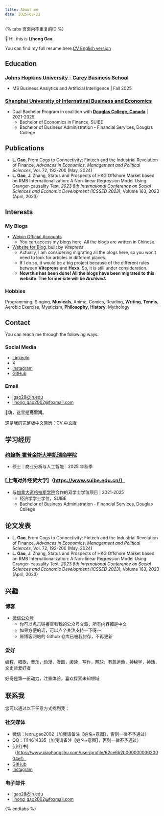 ```yaml
---
title: About me
date: 2025-02-21
---
```


{% tabs 页面内不重复的ID %}
 
<!-- tab English -->
 
👋 ​Hi, this is **Lihong Gao**.

You can find my full resume here:[CV English version](../files/英文简历_GaoLihong-0615.pdf)

## Education
### [Johns Hopkins University - Carey Business School](https://carey.jhu.edu/)
  - MS Business Analytics and Artificial Intelligence | Fall 2025

### [Shanghai University of Internatinal Business and Economics](https://www.suibe.edu.cn/)
- Dual Bachelor Program in coalition with **[Douglas College, Canada](https://www.douglascollege.ca/)** | 2021-2025
  - Bachelor of Economics in Finance, SUIBE
  - Bachelor of Business Administration - Financial Services, Douglas College 


## Publications
- **L. Gao**, From Cogs to Connectivity: Fintech and the Industrial Revolution of Finance, *Advances in Economics*, *Management and Political Sciences*, Vol. 72, 192-200 (May, 2024) 
- **L. Gao**, J. Zhang, Status and Prospects of HKG Offshore Market based on RMB Internationalization: A Non-linear Regression Model Using Granger-causality Test, *2023 8th International Conference on Social Sciences and Economic Development (ICSSED 2023)*, Volume 163, 2023 (April, 2023) 


## Interests
### My Blogs
- [Weixin Official Accounts](https://mp.weixin.qq.com/mp/homepage?__biz=MzkxNjMxODc3Nw==&hid=1&sn=29646593c02cb16fe5b7f61b9180fb49&scene=18#wechat_redirect) 
  - You can access my blogs here. All the blogs are written in Chinese.
- [Website for Blog](https://epiphany-leon.github.io/MyBlog/), built by *Vitepress* 
  - Actually, I am considering migrating all the blogs here, so you won’t need to look for articles in different places.
  - If I do so, it would be a big project because of the different rules between **Vitepress** and **Hexo**. So, it is still under consideration.
  - **Now this has been done! All the blogs have been migrated to this website. The former site will be *Archived*.**
### Hobbies
Programming, Singing, **Musicals**, Anime, Comics, Reading, **Writing**, **Tennis**, Aerobic Exercise, Mysticism, **Philosophy**, **History**, Mythology


## Contact
You can reach me through the following ways:
### Social Media
- [LinkedIn](http://linkedin.com/in/lihong-gao-4a726436a)
- [X](https://x.com/golhng6)
- [Instagram](https://www.instagram.com/lihgao888/)
- [GitHub](https://github.com/Epiphany-Leon)
### Email
- lgao28@jh.edu
- lihong_gao2002@foxmail.com
 
<!-- endtab -->

<!-- tab 中文 -->
 
👋嗨，这里是**高里鸿**。

这是我的完整版中文简历：[CV 中文版](../files/中文简历_高里鸿-0721.pdf)

## 学习经历
### [约翰斯·霍普金斯大学凯瑞商学院](https://carey.jhu.edu/)
  - 硕士｜商业分析与人工智能｜2025 年秋季
### [上海对外经贸大学]（https://www.suibe.edu.cn/）
 - 与[加拿大道格拉斯学院](https：//www.douglascollege.ca/)合作的双学士学位项目 | 2021-2025
   - 经济学学士学位，SUIBE
   - Bachelor of Business Administration - Financial Services, Douglas College 


## 论文发表
- **L. Gao**, From Cogs to Connectivity: Fintech and the Industrial Revolution of Finance, *Advances in Economics*, *Management and Political Sciences*, Vol. 72, 192-200 (May, 2024) 
- **L. Gao**, J. Zhang, Status and Prospects of HKG Offshore Market based on RMB Internationalization: A Non-linear Regression Model Using Granger-causality Test, *2023 8th International Conference on Social Sciences and Economic Development (ICSSED 2023)*, Volume 163, 2023 (April, 2023) 


## 兴趣
### 博客
-  [微信公众号](https://mp.weixin.qq.com/mp/homepage?__biz=MzkxNjMxODc3Nw==&hid=1&sn=29646593c02cb16fe5b7f61b9180fb49&scene=18#wechat_redirect) 
   - 你可以点击链接查看我的公众号文章，所有内容都是中文
   - 如果方便的话，可以点个关注支持一下呀～
   - 原博客网站的 Github 仓库已被我封存，不再更新
### 爱好
编程，唱歌，音乐，动漫，漫画，阅读，写作，网球，有氧运动，神秘学，神话，文史哲爱好者

好奇是第一驱动力，注重体验，喜欢探索未知领域


## 联系我
您可以通过以下任意方式找到我：
### 社交媒体
- 微信：leon_gao2002（加我请备注【姓名+意图】，否则一律不予通过）
- QQ：1114614335（加我请备注【姓名+意图】，否则一律不予通过）
- [小红书]（https://www.xiaohongshu.com/user/profile/62ce6b2b00000000020004ef）
- [GitHub](https://github.com/Epiphany-Leon)
- [Instagram](https://www.instagram.com/lihgao888/)
### 电子邮件
- lgao28@jh.edu
- lihong_gao2002@foxmail.com
 
<!-- endtab -->
 
{% endtabs %}
